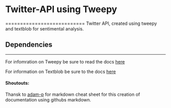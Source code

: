# Twitter-API using Tweepy 
===========================
Twitter API, created using tweepy and textblob for sentimental analysis. 

## Dependencies 
---------------
For infomration on Tweepy be sure to read the docs [here](https://tweepy.readthedocs.io/en/v3.5.0/index.html) 

For information on Textblob be sure to the docs [here](https://textblob.readthedocs.io/en/dev/quickstart.html)


#### Shoutouts:
Thansk to [adam-p](https://github.com/adam-p/markdown-here/wiki/Markdown-Cheatsheet#headers) for markdown cheat sheet for this creation of documentation using githubs markdown. 
